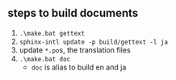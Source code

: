 ## steps to build documents

1. `.\make.bat gettext`
2. `sphinx-intl update -p build/gettext -l ja`
3. update `*.po`s, the translation files
4. `.\make.bat doc`
   - `doc` is alias to build en and ja
